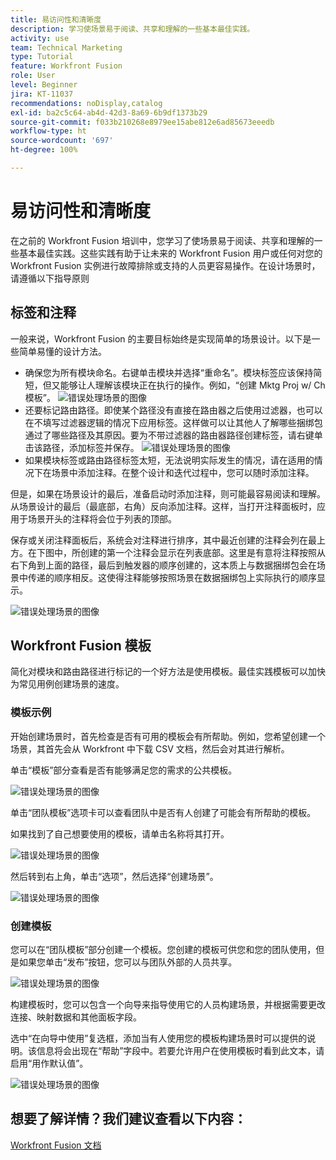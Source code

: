 ```yaml
---
title: 易访问性和清晰度
description: 学习使场景易于阅读、共享和理解的一些基本最佳实践。
activity: use
team: Technical Marketing
type: Tutorial
feature: Workfront Fusion
role: User
level: Beginner
jira: KT-11037
recommendations: noDisplay,catalog
exl-id: ba2c5c64-ab4d-42d3-8a69-6b9df1373b29
source-git-commit: f033b210268e8979ee15abe812e6ad85673eeedb
workflow-type: ht
source-wordcount: '697'
ht-degree: 100%

---
```


# 易访问性和清晰度

在之前的 Workfront Fusion 培训中，您学习了使场景易于阅读、共享和理解的一些基本最佳实践。这些实践有助于让未来的 Workfront Fusion 用户或任何对您的 Workfront Fusion 实例进行故障排除或支持的人员更容易操作。在设计场景时，请遵循以下指导原则

## 标签和注释

一般来说，Workfront Fusion 的主要目标始终是实现简单的场景设计。以下是一些简单易懂的设计方法。

* 确保您为所有模块命名。右键单击模块并选择“重命名”。模块标签应该保持简短，但又能够让人理解该模块正在执行的操作。例如，“创建 Mktg Proj w/ Ch 模板”。
  ![错误处理场景的图像](assets/design-optimization-and-testing-1.png)
* 还要标记路由路径。即使某个路径没有直接在路由器之后使用过滤器，也可以在不填写过滤器逻辑的情况下应用标签。这样做可以让其他人了解哪些捆绑包通过了哪些路径及其原因。要为不带过滤器的路由器路径创建标签，请右键单击该路径，添加标签并保存。
  ![错误处理场景的图像](assets/design-optimization-and-testing-2.png)
* 如果模块标签或路由路径标签太短，无法说明实际发生的情况，请在适用的情况下在场景中添加注释。在整个设计和迭代过程中，您可以随时添加注释。

但是，如果在场景设计的最后，准备启动时添加注释，则可能最容易阅读和理解。从场景设计的最后（最底部，右角）反向添加注释。这样，当打开注释面板时，应用于场景开头的注释将会位于列表的顶部。

保存或关闭注释面板后，系统会对注释进行排序，其中最近创建的注释会列在最上方。在下图中，所创建的第一个注释会显示在列表底部。这里是有意将注释按照从右下角到上面的路径，最后到触发器的顺序创建的，这本质上与数据捆绑包会在场景中传递的顺序相反。这使得注释能够按照场景在数据捆绑包上实际执行的顺序显示。

![错误处理场景的图像](assets/design-optimization-and-testing-3.png)

## Workfront Fusion 模板

简化对模块和路由路径进行标记的一个好方法是使用模板。最佳实践模板可以加快为常见用例创建场景的速度。

### 模板示例

开始创建场景时，首先检查是否有可用的模板会有所帮助。例如，您希望创建一个场景，其首先会从 Workfront 中下载 CSV 文档，然后会对其进行解析。

单击“模板”部分查看是否有能够满足您的需求的公共模板。

![错误处理场景的图像](assets/design-optimization-and-testing-4.png)

单击“团队模板”选项卡可以查看团队中是否有人创建了可能会有所帮助的模板。

如果找到了自己想要使用的模板，请单击名称将其打开。

![错误处理场景的图像](assets/design-optimization-and-testing-5.png)

然后转到右上角，单击“选项”，然后选择“创建场景”。

![错误处理场景的图像](assets/design-optimization-and-testing-6.png)

### 创建模板

您可以在“团队模板”部分创建一个模板。您创建的模板可供您和您的团队使用，但是如果您单击“发布”按钮，您可以与团队外部的人员共享。

![错误处理场景的图像](assets/design-optimization-and-testing-7.png)

构建模板时，您可以包含一个向导来指导使用它的人员构建场景，并根据需要更改连接、映射数据和其他面板字段。

选中“在向导中使用”复选框，添加当有人使用您的模板构建场景时可以提供的说明。该信息将会出现在“帮助”字段中。若要允许用户在使用模板时看到此文本，请启用“用作默认值”。

![错误处理场景的图像](assets/design-optimization-and-testing-8.png)

## 想要了解详情？我们建议查看以下内容：

[Workfront Fusion 文档](https://experienceleague.adobe.com/docs/workfront/using/adobe-workfront-fusion/workfront-fusion-2.html?lang=zh-Hans)
